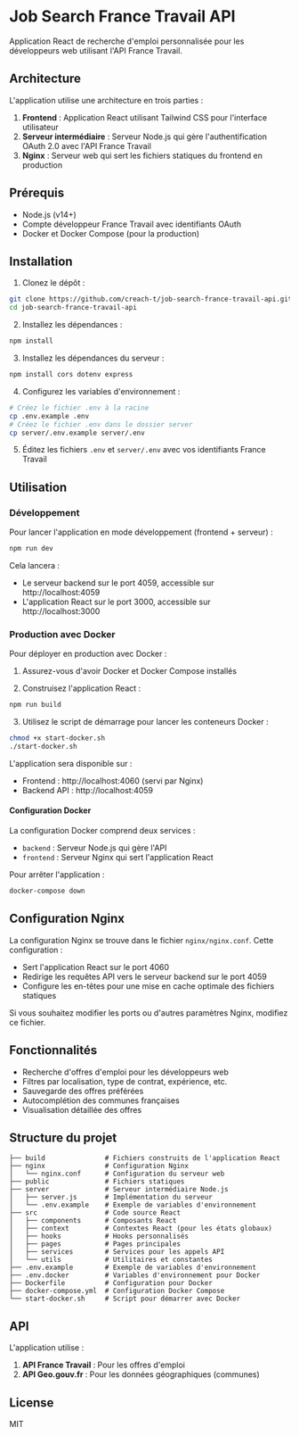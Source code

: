 # Job Search France Travail API

Application React de recherche d'emploi personnalisée pour les développeurs web utilisant l'API France Travail.

## Architecture

L'application utilise une architecture en trois parties :

1. **Frontend** : Application React utilisant Tailwind CSS pour l'interface utilisateur
2. **Serveur intermédiaire** : Serveur Node.js qui gère l'authentification OAuth 2.0 avec l'API France Travail
3. **Nginx** : Serveur web qui sert les fichiers statiques du frontend en production

## Prérequis

- Node.js (v14+)
- Compte développeur France Travail avec identifiants OAuth
- Docker et Docker Compose (pour la production)

## Installation

1. Clonez le dépôt :
```bash
git clone https://github.com/creach-t/job-search-france-travail-api.git
cd job-search-france-travail-api
```

2. Installez les dépendances :
```bash
npm install
```

3. Installez les dépendances du serveur :
```bash
npm install cors dotenv express
```

4. Configurez les variables d'environnement :
```bash
# Créez le fichier .env à la racine
cp .env.example .env
# Créez le fichier .env dans le dossier server
cp server/.env.example server/.env
```

5. Éditez les fichiers `.env` et `server/.env` avec vos identifiants France Travail
   
## Utilisation

### Développement

Pour lancer l'application en mode développement (frontend + serveur) :

```bash
npm run dev
```

Cela lancera :
- Le serveur backend sur le port 4059, accessible sur http://localhost:4059
- L'application React sur le port 3000, accessible sur http://localhost:3000

### Production avec Docker

Pour déployer en production avec Docker :

1. Assurez-vous d'avoir Docker et Docker Compose installés

2. Construisez l'application React :
```bash
npm run build
```

3. Utilisez le script de démarrage pour lancer les conteneurs Docker :
```bash
chmod +x start-docker.sh
./start-docker.sh
```

L'application sera disponible sur :
- Frontend : http://localhost:4060 (servi par Nginx)
- Backend API : http://localhost:4059

#### Configuration Docker

La configuration Docker comprend deux services :
- `backend` : Serveur Node.js qui gère l'API
- `frontend` : Serveur Nginx qui sert l'application React

Pour arrêter l'application :
```bash
docker-compose down
```

## Configuration Nginx

La configuration Nginx se trouve dans le fichier `nginx/nginx.conf`. Cette configuration :
- Sert l'application React sur le port 4060
- Redirige les requêtes API vers le serveur backend sur le port 4059
- Configure les en-têtes pour une mise en cache optimale des fichiers statiques

Si vous souhaitez modifier les ports ou d'autres paramètres Nginx, modifiez ce fichier.

## Fonctionnalités

- Recherche d'offres d'emploi pour les développeurs web
- Filtres par localisation, type de contrat, expérience, etc.
- Sauvegarde des offres préférées
- Autocomplétion des communes françaises
- Visualisation détaillée des offres

## Structure du projet

```
├── build               # Fichiers construits de l'application React
├── nginx               # Configuration Nginx
│   └── nginx.conf      # Configuration du serveur web
├── public              # Fichiers statiques
├── server              # Serveur intermédiaire Node.js
│   ├── server.js       # Implémentation du serveur
│   └── .env.example    # Exemple de variables d'environnement
├── src                 # Code source React
│   ├── components      # Composants React
│   ├── context         # Contextes React (pour les états globaux)
│   ├── hooks           # Hooks personnalisés
│   ├── pages           # Pages principales
│   ├── services        # Services pour les appels API
│   └── utils           # Utilitaires et constantes
├── .env.example        # Exemple de variables d'environnement
├── .env.docker         # Variables d'environnement pour Docker
├── Dockerfile          # Configuration pour Docker
├── docker-compose.yml  # Configuration Docker Compose
└── start-docker.sh     # Script pour démarrer avec Docker
```

## API

L'application utilise :

1. **API France Travail** : Pour les offres d'emploi
2. **API Geo.gouv.fr** : Pour les données géographiques (communes)

## License

MIT
